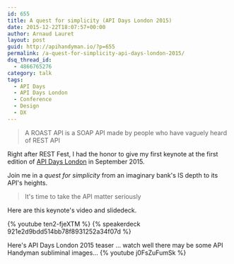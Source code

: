 ```yaml
---
id: 655
title: A quest for simplicity (API Days London 2015)
date: 2015-12-22T18:07:57+00:00
author: Arnaud Lauret
layout: post
guid: http://apihandyman.io/?p=655
permalink: /a-quest-for-simplicity-api-days-london-2015/
dsq_thread_id:
  - 4866765276
category: talk
tags:
  - API Days
  - API Days London
  - Conference
  - Design
  - DX
---
```

> A ROAST API is a SOAP API made by people who have vaguely heard of REST API

Right after REST Fest, I had the honor to give my first keynote at the first edition of [API Days London](http://london.apidays.io/) in September 2015. 

Join me in a *quest for simplicity* from an imaginary bank's IS depth to its API's heights.<!--more-->

> It's time to take the API matter seriously

Here are this keynote's video and slidedeck.

{% youtube ten2-fjeXTM %}
{% speakerdeck 921e2d9bdd514bb78f8931252a34f07d %}

Here's API Days London 2015 teaser ... watch well there may be some API Handyman subliminal images...
{% youtube j0FsZuFumSk %}